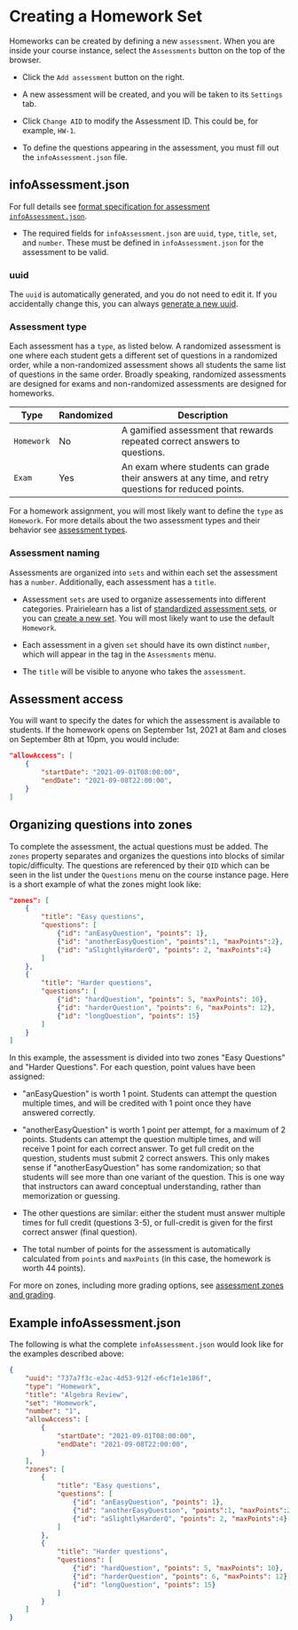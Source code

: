 # Creating a Homework Set

Homeworks can be created by defining a new `assessment`.  When you are inside your course instance, select the `Assessments` button on the top of the browser.

* Click the `Add assessment` button on the right.

* A new assessment will be created, and you will be taken to its `Settings` tab.

* Click `Change AID` to modify the Assessment ID.  This could be, for example, `HW-1`.

* To define the questions appearing in the assessment, you must fill out the `infoAssessment.json` file.

## infoAssessment.json
For full details see [format specification for assessment `infoAssessment.json`](https://github.com/PrairieLearn/PrairieLearn/blob/master/schemas/schemas/infoAssessment.json).

* The required fields for `infoAssessment.json` are `uuid`, `type`, `title`, `set`, and `number`.  These must be defined in `infoAssessment.json` for the assessment to be valid.

### uuid
The `uuid` is automatically generated, and you do not need to edit it.  If you accidentally change this, you can always [generate a new uuid](https://www.uuidgenerator.net/).

### Assessment type

Each assessment has a `type`, as listed below. A randomized assessment is one where each student gets a different set of questions in a randomized order, while a non-randomized assessment shows all students the same list of questions in the same order. Broadly speaking, randomized assessments are designed for exams and non-randomized assessments are designed for homeworks.

Type        | Randomized | Description
---         | ---        | ---
`Homework`  | No         | A gamified assessment that rewards repeated correct answers to questions.
`Exam`      | Yes        | An exam where students can grade their answers at any time, and retry questions for reduced points.

For a homework assignment, you will most likely want to define the `type` as `Homework`.  For more details about the two assessment types and their behavior see [assessment types](course.md/#assessment_types).

### Assessment naming

Assessments are organized into `sets` and within each set the assessment has a `number`.  Additionally, each assessment has a `title`. 

* Assessment `sets` are used to organize assessements into different categories.  Prairielearn has a list of [standardized assessment sets](course.md/#assessments), or you can [create a new set](course.md/#newset).  You will most likely want to use the default `Homework`.

* Each assessment in a given `set` should have its own distinct `number`, which will appear in the tag in the `Assessments` menu.

* The `title` will be visible to anyone who takes the `assessment`.

## Assessment access
You will want to specify the dates for which the assessment is available to students.  If the homework opens on September 1st, 2021 at 8am and closes on September 8th at 10pm, you would include:
```json
"allowAccess": [
    {
        "startDate": "2021-09-01T08:00:00",
        "endDate": "2021-09-08T22:00:00",
    }
]
```

## Organizing questions into zones

To complete the assessment, the actual questions must be added.  The `zones` property separates and organizes the questions into blocks of similar topic/difficulty.  The questions are referenced by their `QID` which can be seen in the list under the `Questions` menu on the course instance page.  Here is a short example of what the zones might look like:
```json
"zones": [
    {
        "title": "Easy questions",
        "questions": [
            {"id": "anEasyQuestion", "points": 1},
            {"id": "anotherEasyQuestion", "points":1, "maxPoints":2},
            {"id": "aSlightlyHarderQ", "points": 2, "maxPoints":4}
        ]
    },
    {
        "title": "Harder questions",
        "questions": [
            {"id": "hardQuestion", "points": 5, "maxPoints": 10},
            {"id": "harderQuestion", "points": 6, "maxPoints": 12},
            {"id": "longQuestion", "points": 15}
        ]
    }
]
```
In this example, the assessment is divided into two zones "Easy Questions" and "Harder Questions".  For each question, point values have been assigned:

* "anEasyQuestion" is worth 1 point.  Students can attempt the question multiple times, and will be credited with 1 point once they have answered correctly.

* "anotherEasyQuestion" is worth 1 point per attempt, for a maximum of 2 points.  Students can attempt the question multiple times, and will receive 1 point for each correct answer.  To get full credit on the question, students must submit 2 correct answers.  This only makes sense if "anotherEasyQuestion" has some randomization; so that students will see more than one variant of the question.  This is one way that instructors can award conceptual understanding, rather than memorization or guessing.

* The other questions are similar: either the student must answer multiple times for full credit (questions 3-5), or full-credit is given for the first correct answer (final question).

* The total number of points for the assessment is automatically calculated from `points` and `maxPoints` (in this case, the homework is worth 44 points).

For more on zones, including more grading options, see [assessment zones and grading](#course.md/zones-grading).

## Example infoAssessment.json
The following is what the complete `infoAssessment.json` would look like for the examples described above:
```json
{
    "uuid": "737a7f3c-e2ac-4d53-912f-e6cf1e1e186f",
    "type": "Homework",
    "title": "Algebra Review",
    "set": "Homework",
    "number": "1",
    "allowAccess": [
        {
            "startDate": "2021-09-01T08:00:00",
            "endDate": "2021-09-08T22:00:00",
        }
    ],
    "zones": [
        {
            "title": "Easy questions",
            "questions": [
                {"id": "anEasyQuestion", "points": 1},
                {"id": "anotherEasyQuestion", "points":1, "maxPoints":2},
                {"id": "aSlightlyHarderQ", "points": 2, "maxPoints":4}
            ]
        },
        {
            "title": "Harder questions",
            "questions": [
                {"id": "hardQuestion", "points": 5, "maxPoints": 10},
                {"id": "harderQuestion", "points": 6, "maxPoints": 12},
                {"id": "longQuestion", "points": 15}
            ]
        }
    ]
}
``` 
